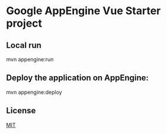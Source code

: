 # Google AppEngine Vue Starter project

## Local run

mvn appengine:run

## Deploy the application on AppEngine:

mvn appengine:deploy

## License

[MIT](http://opensource.org/licenses/MIT)
